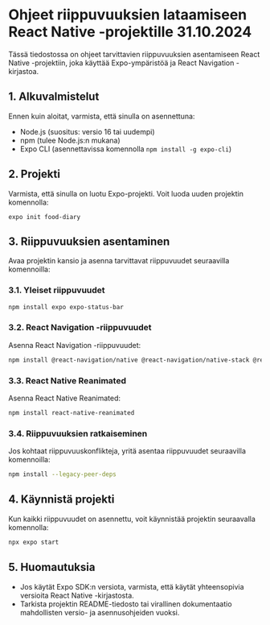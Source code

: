 # Ohjeet riippuvuuksien lataamiseen React Native -projektille 31.10.2024

Tässä tiedostossa on ohjeet tarvittavien riippuvuuksien asentamiseen React Native -projektiin, joka käyttää Expo-ympäristöä ja React Navigation -kirjastoa.

## 1. Alkuvalmistelut
Ennen kuin aloitat, varmista, että sinulla on asennettuna:
- Node.js (suositus: versio 16 tai uudempi)
- npm (tulee Node.js:n mukana)
- Expo CLI (asennettavissa komennolla `npm install -g expo-cli`)

## 2. Projekti
Varmista, että sinulla on luotu Expo-projekti. Voit luoda uuden projektin komennolla:
```
expo init food-diary
```

## 3. Riippuvuuksien asentaminen
Avaa projektin kansio ja asenna tarvittavat riippuvuudet seuraavilla komennoilla:

### 3.1. Yleiset riippuvuudet
```bash
npm install expo expo-status-bar
```

### 3.2. React Navigation -riippuvuudet
Asenna React Navigation -riippuvuudet:
```bash
npm install @react-navigation/native @react-navigation/native-stack @react-navigation/bottom-tabs react-native-screens react-native-safe-area-context
```

### 3.3. React Native Reanimated
Asenna React Native Reanimated:
```bash
npm install react-native-reanimated
```

### 3.4. Riippuvuuksien ratkaiseminen
Jos kohtaat riippuvuuskonflikteja, yritä asentaa riippuvuudet seuraavilla komennoilla:
```bash
npm install --legacy-peer-deps
```

## 4. Käynnistä projekti
Kun kaikki riippuvuudet on asennettu, voit käynnistää projektin seuraavalla komennolla:
```bash
npx expo start
```

## 5. Huomautuksia
- Jos käytät Expo SDK:n versiota, varmista, että käytät yhteensopivia versioita React Native -kirjastosta.
- Tarkista projektin README-tiedosto tai virallinen dokumentaatio mahdollisten versio- ja asennusohjeiden vuoksi.
